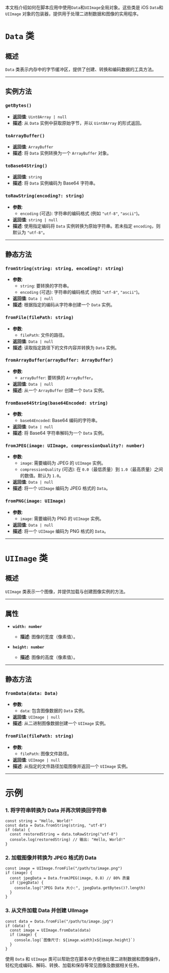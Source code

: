 本文档介绍如何在脚本应用中使用`Data`和`UIImage`全局对象。这些类是 iOS `Data`和 `UIImage` 对象的包装器，提供用于处理二进制数据和图像的实用程序。

# `Data` 类

## 概述
`Data` 类表示内存中的字节缓冲区，提供了创建、转换和编码数据的工具方法。

---

## 实例方法

### **`getBytes()`**
- **返回值**: `Uint8Array | null`
- **描述**: 从 `Data` 实例中获取原始字节，并以 `Uint8Array` 的形式返回。

### **`toArrayBuffer()`**
- **返回值**: `ArrayBuffer`
- **描述**: 将 `Data` 实例转换为一个 `ArrayBuffer` 对象。

### **`toBase64String()`**
- **返回值**: `string`
- **描述**: 将 `Data` 实例编码为 Base64 字符串。

### **`toRawString(encoding?: string)`**
- **参数**:
  - `encoding` (可选): 字符串的编码格式 (例如 `"utf-8"`, `"ascii"`)。
- **返回值**: `string | null`
- **描述**: 使用指定编码将 `Data` 实例转换为原始字符串。若未指定 `encoding`，则默认为 `"utf-8"`。

---

## 静态方法

### **`fromString(string: string, encoding?: string)`**
- **参数**:
  - `string`: 要转换的字符串。
  - `encoding` (可选): 字符串的编码格式 (例如 `"utf-8"`, `"ascii"`)。
- **返回值**: `Data | null`
- **描述**: 根据指定的编码从字符串创建一个 `Data` 实例。

### **`fromFile(filePath: string)`**
- **参数**:
  - `filePath`: 文件的路径。
- **返回值**: `Data | null`
- **描述**: 读取指定路径下的文件内容并转换为 `Data` 实例。

### **`fromArrayBuffer(arrayBuffer: ArrayBuffer)`**
- **参数**:
  - `arrayBuffer`: 要转换的 `ArrayBuffer`。
- **返回值**: `Data | null`
- **描述**: 从一个 `ArrayBuffer` 创建一个 `Data` 实例。

### **`fromBase64String(base64Encoded: string)`**
- **参数**:
  - `base64Encoded`: Base64 编码的字符串。
- **返回值**: `Data | null`
- **描述**: 将 Base64 字符串解码为一个 `Data` 实例。

### **`fromJPEG(image: UIImage, compressionQuality?: number)`**
- **参数**:
  - `image`: 需要编码为 JPEG 的 `UIImage` 实例。
  - `compressionQuality` (可选): 在 `0.0`（最低质量）到 `1.0`（最高质量）之间的数值。默认为 `1.0`。
- **返回值**: `Data | null`
- **描述**: 将一个 `UIImage` 编码为 JPEG 格式的 `Data`。

### **`fromPNG(image: UIImage)`**
- **参数**:
  - `image`: 需要编码为 PNG 的 `UIImage` 实例。
- **返回值**: `Data | null`
- **描述**: 将一个 `UIImage` 编码为 PNG 格式的 `Data`。

---

# `UIImage` 类

## 概述
`UIImage` 类表示一个图像，并提供加载与创建图像实例的方法。

---

## 属性

- **`width: number`**
  - **描述**: 图像的宽度（像素值）。
  
- **`height: number`**
  - **描述**: 图像的高度（像素值）。

---

## 静态方法

### **`fromData(data: Data)`**
- **参数**:
  - `data`: 包含图像数据的 `Data` 实例。
- **返回值**: `UIImage | null`
- **描述**: 从二进制图像数据创建一个 `UIImage` 实例。

### **`fromFile(filePath: string)`**
- **参数**:
  - `filePath`: 图像文件路径。
- **返回值**: `UIImage | null`
- **描述**: 从指定的文件路径加载图像并返回一个 `UIImage` 实例。

---

# 示例

### 1. 将字符串转换为 Data 并再次转换回字符串

```tsx
const string = "Hello, World!"
const data = Data.fromString(string, "utf-8")
if (data) {
  const restoredString = data.toRawString("utf-8")
  console.log(restoredString) // 输出: "Hello, World!"
}
```

### 2. 加载图像并转换为 JPEG 格式的 Data

```tsx
const image = UIImage.fromFile("/path/to/image.png")
if (image) {
  const jpegData = Data.fromJPEG(image, 0.8) // 80% 质量
  if (jpegData) {
    console.log("JPEG Data 大小:", jpegData.getBytes()?.length)
  }
}
```

### 3. 从文件加载 Data 并创建 UIImage

```tsx
const data = Data.fromFile("/path/to/image.jpg")
if (data) {
  const image = UIImage.fromData(data)
  if (image) {
    console.log(`图像尺寸: ${image.width}x${image.height}`)
  }
}
```

使用 `Data` 和 `UIImage` 类可以帮助您在脚本中方便地处理二进制数据和图像操作，轻松完成编码、解码、转换、加载和保存等常见图像及数据相关任务。
